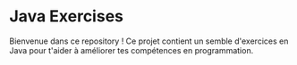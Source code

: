 # Java Exercises

Bienvenue dans ce repository !
Ce projet contient un semble d'exercices en Java pour t'aider à améliorer tes compétences en programmation.

